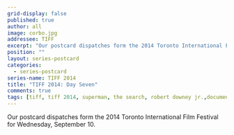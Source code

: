 ```yaml
---
grid-display: false
published: true
author: all
image: corbo.jpg
addressee: TIFF
excerpt: "Our postcard dispatches form the 2014 Toronto International Film Festival for Wednesday, September 10."
position: ""
layout: series-postcard
categories:
  - series-postcard
series-name: TIFF 2014
title: "TIFF 2014: Day Seven"
comments: true
tags: [tiff, tiff 2014, superman, the search, robert downey jr.,documentary, foreign, festival]
---
```

Our postcard dispatches form the 2014 Toronto International Film Festival for Wednesday, September 10.